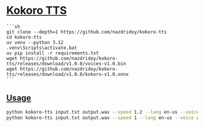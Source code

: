 # [Kokoro TTS](https://github.com/nazdridoy/kokoro-tts)

````{tab} From source
```sh
git clone --depth=1 https://github.com/nazdridoy/kokoro-tts
cd kokoro-tts
uv venv --python 3.12
.venv\Scripts\activate.bat
uv pip install -r requirements.txt
wget https://github.com/nazdridoy/kokoro-tts/releases/download/v1.0.0/voices-v1.0.bin
wget https://github.com/nazdridoy/kokoro-tts/releases/download/v1.0.0/kokoro-v1.0.onnx
```
````

## [Usage](https://github.com/nazdridoy/kokoro-tts#usage)

```sh
python kokoro-tts input.txt output.wav --speed 1.2 --lang en-us --voice af_alloy
python kokoro-tts input.txt output.wav --speed 1 --lang en-us --voice af_sarah
```

<!-- ```sh
git clone --depth=1 https://github.com/skywind3000/ECDICT
cd ECDICT
xan select word ecdict.csv -o ecdcit_word.csv
``` -->